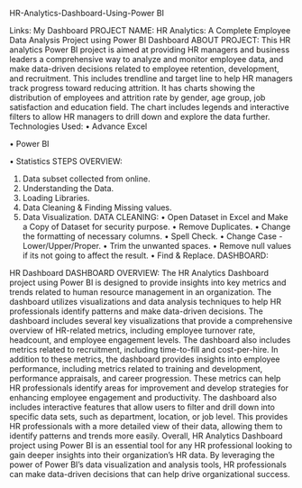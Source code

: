 HR-Analytics-Dashboard-Using-Power BI

Links: My Dashboard
PROJECT NAME:
HR Analytics: A Complete Employee Data Analysis Project using Power BI Dashboard
ABOUT PROJECT:
This HR analytics Power BI project is aimed at providing HR managers and business leaders a comprehensive way to analyze and monitor employee data, and make data-driven decisions related to employee retention, development, and recruitment.
This includes trendline and target line to help HR managers track progress toward reducing attrition. It has charts showing the distribution of employees and attrition rate by gender, age group, job satisfaction and education field. The chart includes legends and interactive filters to allow HR managers to drill down and explore the data further.
Technologies Used:
• Advance Excel 

• Power BI 

• Statistics
STEPS OVERVIEW:
1)	Data subset collected from online.
2)	Understanding the Data.
3)	Loading Libraries.
4)	Data Cleaning & Finding Missing values.
5)	Data Visualization.
DATA CLEANING:
•	Open Dataset in Excel and Make a Copy of Dataset for security purpose.
•	Remove Duplicates.
•	Change the formatting of necessary columns.
•	Spell Check.
•	Change Case - Lower/Upper/Proper.
•	Trim the unwanted spaces.
•	Remove null values if its not going to affect the result.
•	Find & Replace.
DASHBOARD:

HR Dashboard
DASHBOARD OVERVIEW:
The HR Analytics Dashboard project using Power BI is designed to provide insights into key metrics and trends related to human resource management in an organization. The dashboard utilizes visualizations and data analysis techniques to help HR professionals identify patterns and make data-driven decisions. The dashboard includes several key visualizations that provide a comprehensive overview of HR-related metrics, including employee turnover rate, headcount, and employee engagement levels. The dashboard also includes metrics related to recruitment, including time-to-fill and cost-per-hire.
In addition to these metrics, the dashboard provides insights into employee performance, including metrics related to training and development, performance appraisals, and career progression. These metrics can help HR professionals identify areas for improvement and develop strategies for enhancing employee engagement and productivity.
The dashboard also includes interactive features that allow users to filter and drill down into specific data sets, such as department, location, or job level. This provides HR professionals with a more detailed view of their data, allowing them to identify patterns and trends more easily.
Overall, HR Analytics Dashboard project using Power BI is an essential tool for any HR professional looking to gain deeper insights into their organization’s HR data. By leveraging the power of Power BI’s data visualization and analysis tools, HR professionals can make data-driven decisions that can help drive organizational success.



